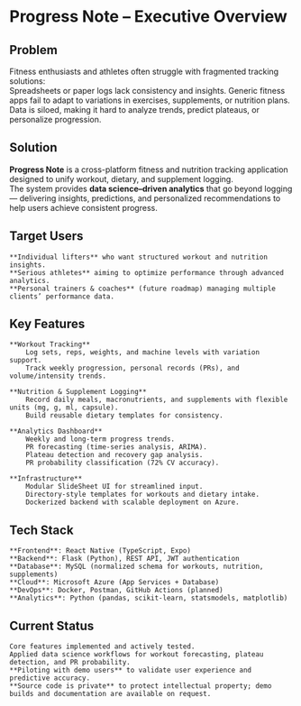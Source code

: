 # Progress Note – Executive Overview

## Problem
Fitness enthusiasts and athletes often struggle with fragmented tracking solutions:  
    Spreadsheets or paper logs lack consistency and insights.
    Generic fitness apps fail to adapt to variations in exercises, supplements, or nutrition plans.
    Data is siloed, making it hard to analyze trends, predict plateaus, or personalize progression.
  
## Solution
**Progress Note** is a cross-platform fitness and nutrition tracking application designed to unify workout, dietary, and supplement logging.  
The system provides **data science–driven analytics** that go beyond logging — delivering insights, predictions, and personalized recommendations to help users achieve consistent progress.     

## Target Users
    **Individual lifters** who want structured workout and nutrition insights.
    **Serious athletes** aiming to optimize performance through advanced analytics.
    **Personal trainers & coaches** (future roadmap) managing multiple clients’ performance data.

## Key Features
    **Workout Tracking** 
        Log sets, reps, weights, and machine levels with variation support.
        Track weekly progression, personal records (PRs), and volume/intensity trends.
    
    **Nutrition & Supplement Logging** 
        Record daily meals, macronutrients, and supplements with flexible units (mg, g, ml, capsule).
        Build reusable dietary templates for consistency. 
    
    **Analytics Dashboard** 
        Weekly and long-term progress trends.
        PR forecasting (time-series analysis, ARIMA).
        Plateau detection and recovery gap analysis.
        PR probability classification (72% CV accuracy).

    **Infrastructure**
        Modular SlideSheet UI for streamlined input.
        Directory-style templates for workouts and dietary intake.
        Dockerized backend with scalable deployment on Azure.

## Tech Stack
    **Frontend**: React Native (TypeScript, Expo)
    **Backend**: Flask (Python), REST API, JWT authentication
    **Database**: MySQL (normalized schema for workouts, nutrition, supplements)
    **Cloud**: Microsoft Azure (App Services + Database)
    **DevOps**: Docker, Postman, GitHub Actions (planned)
    **Analytics**: Python (pandas, scikit-learn, statsmodels, matplotlib)

## Current Status
    Core features implemented and actively tested.
    Applied data science workflows for workout forecasting, plateau detection, and PR probability. 
    **Piloting with demo users** to validate user experience and predictive accuracy. 
    **Source code is private** to protect intellectual property; demo builds and documentation are available on request.





